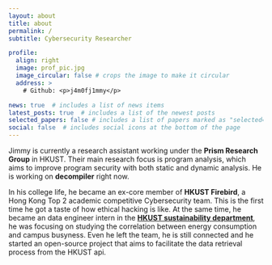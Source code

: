 ```yaml
---
layout: about
title: about
permalink: /
subtitle: Cybersecurity Researcher

profile:
  align: right
  image: prof_pic.jpg
  image_circular: false # crops the image to make it circular
  address: >
    # Github: <p>j4m0fj1mmy</p>

news: true  # includes a list of news items
latest_posts: true  # includes a list of the newest posts
selected_papers: false # includes a list of papers marked as "selected={true}"
social: false  # includes social icons at the bottom of the page
---
```


Jimmy is currently a research assistant working under the <b>Prism Research Group</b> in HKUST. Their main research focus is program analysis, which aims to improve program security with both static and dynamic analysis. He is working on <b>decompiler</b> right now.

In his college life, he became an ex-core member of <b>HKUST Firebird</b>, a Hong Kong Top 2 academic competitive Cybersecurity team. This is the first time he got a taste of how ethical hacking is like. At the same time, he became an data engineer intern in the <b><a href="https://sust.hkust.edu.hk/about/sustainability-team">HKUST sustainability department</a></b>, he was focusing on studying the correlation between energy consumption and campus busyness. Even he left the team, he is still connected and he started an open-source project that aims to facilitate the data retrieval process from the HKUST api.


